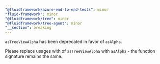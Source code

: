 ```yaml
---
"@fluidframework/azure-end-to-end-tests": minor
"fluid-framework": minor
"@fluidframework/tree": minor
"@fluidframework/tree-agent": minor
"__section": breaking
---
```

`asTreeViewAlpha` has been deprecated in favor of `asAlpha`.

Please replace usages with of `asTreeViewAlpha` with `asAlpha` - the function signature remains the same.
